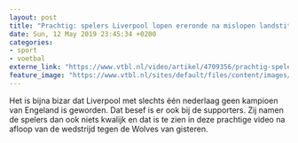 ```yaml
---
layout: post
title: "Prachtig: spelers Liverpool lopen ereronde na mislopen landstitel"
date: Sun, 12 May 2019 23:45:34 +0200
categories: 
- sport 
- voetbal 
externe_link: "https://www.vtbl.nl/video/artikel/4709356/prachtig-spelers-liverpool-lopen-ereronde-na-mislopen-landstitel"
feature_image: "https://www.vtbl.nl/sites/default/files/content/images/2019/05/12/vvd.jpg"
---
```


Het is bijna bizar dat Liverpool met slechts één nederlaag geen kampioen van Engeland is geworden. Dat besef is er ook bij de supporters. Zij namen de spelers dan ook niets kwalijk en dat is te zien in deze prachtige video na afloop van de wedstrijd tegen de Wolves van gisteren.
